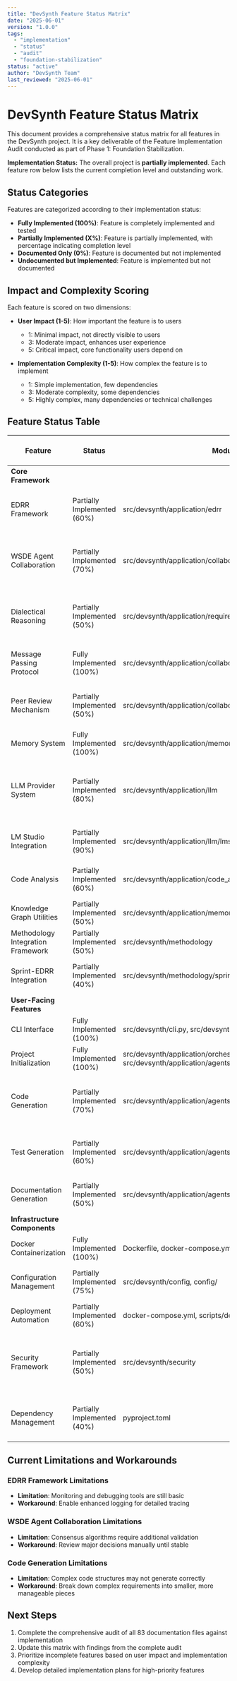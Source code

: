 ```yaml
---
title: "DevSynth Feature Status Matrix"
date: "2025-06-01"
version: "1.0.0"
tags:
  - "implementation"
  - "status"
  - "audit"
  - "foundation-stabilization"
status: "active"
author: "DevSynth Team"
last_reviewed: "2025-06-01"
---
```


# DevSynth Feature Status Matrix

This document provides a comprehensive status matrix for all features in the DevSynth project. It is a key deliverable of the Feature Implementation Audit conducted as part of Phase 1: Foundation Stabilization.

**Implementation Status:** The overall project is **partially implemented**. Each feature row below lists the current completion level and outstanding work.

## Status Categories

Features are categorized according to their implementation status:

- **Fully Implemented (100%)**: Feature is completely implemented and tested
- **Partially Implemented (X%)**: Feature is partially implemented, with percentage indicating completion level
- **Documented Only (0%)**: Feature is documented but not implemented
- **Undocumented but Implemented**: Feature is implemented but not documented

## Impact and Complexity Scoring

Each feature is scored on two dimensions:

- **User Impact (1-5)**: How important the feature is to users
  - 1: Minimal impact, not directly visible to users
  - 3: Moderate impact, enhances user experience
  - 5: Critical impact, core functionality users depend on

- **Implementation Complexity (1-5)**: How complex the feature is to implement
  - 1: Simple implementation, few dependencies
  - 3: Moderate complexity, some dependencies
  - 5: Highly complex, many dependencies or technical challenges

## Feature Status Table

| Feature | Status | Modules | User Impact (1-5) | Implementation Complexity (1-5) | Dependencies | Owner | Notes |
|---------|--------|---------|-------------------|--------------------------------|-------------|------|------|
| **Core Framework** |
| EDRR Framework | Partially Implemented (60%) | src/devsynth/application/edrr | 5 | 4 | Agent Orchestration | | Phase transition logic, CLI integration, and tracing implemented |
| WSDE Agent Collaboration | Partially Implemented (70%) | src/devsynth/application/collaboration | 4 | 5 | Memory System | | Voting, consensus synthesis, and dynamic role reassignment implemented |
| Dialectical Reasoning | Partially Implemented (50%) | src/devsynth/application/requirements/dialectical_reasoner.py | 4 | 3 | WSDE Model | | Hooks integrated in WSDETeam, framework largely implemented |
| Message Passing Protocol | Fully Implemented (100%) | src/devsynth/application/collaboration/message_protocol.py | 4 | 2 | WSDE Model | | Enables structured agent communication |
| Peer Review Mechanism | Partially Implemented (50%) | src/devsynth/application/collaboration/peer_review.py | 4 | 3 | WSDE Model | | Initial review cycle implemented, full workflow pending |
| Memory System | Fully Implemented (100%) | src/devsynth/application/memory | 5 | 4 | None | | Complete with ChromaDB integration |
| LLM Provider System | Partially Implemented (80%) | src/devsynth/application/llm | 5 | 3 | None | | LM Studio and OpenAI providers implemented; Anthropic provider remains a stub |
| LM Studio Integration | Partially Implemented (90%) | src/devsynth/application/llm/lmstudio_provider.py | 4 | 3 | LLM Provider System | | Local provider stable; remote support experimental |
| Code Analysis | Partially Implemented (60%) | src/devsynth/application/code_analysis | 4 | 4 | None | | AST visitor and project state analyzer implemented |
| Knowledge Graph Utilities | Partially Implemented (50%) | src/devsynth/application/memory/knowledge_graph_utils.py | 3 | 3 | Memory System | | Basic querying available |
| Methodology Integration Framework | Partially Implemented (50%) | src/devsynth/methodology | 3 | 3 | None | | Sprint adapter implemented, others planned |
| Sprint-EDRR Integration | Partially Implemented (40%) | src/devsynth/methodology/sprint.py | 3 | 3 | Methodology Integration Framework | | Basic mapping of sprint ceremonies to EDRR phases |
| **User-Facing Features** |
| CLI Interface | Fully Implemented (100%) | src/devsynth/cli.py, src/devsynth/application/cli | 5 | 2 | None | | All commands implemented and tested |
| Project Initialization | Fully Implemented (100%) | src/devsynth/application/orchestration/workflow.py, src/devsynth/application/agents/unified_agent.py | 5 | 2 | None | | Complete with configuration options |
| Code Generation | Partially Implemented (70%) | src/devsynth/application/agents/code.py | 5 | 5 | AST Analysis | | Basic generation working, advanced features pending |
| Test Generation | Partially Implemented (60%) | src/devsynth/application/agents/test.py | 4 | 4 | Code Generation | | Unit test generation working, integration tests pending |
| Documentation Generation | Partially Implemented (50%) | src/devsynth/application/agents/documentation.py | 3 | 3 | Code Analysis | | Basic documentation generation implemented |
| **Infrastructure Components** |
| Docker Containerization | Fully Implemented (100%) | Dockerfile, docker-compose.yml | 4 | 3 | None | | Dockerfile and Compose provided |
| Configuration Management | Partially Implemented (75%) | src/devsynth/config, config/ | 4 | 3 | None | | Environment-specific templates available |
| Deployment Automation | Partially Implemented (60%) | docker-compose.yml, scripts/deployment | 3 | 3 | Docker | | Basic Docker Compose workflows |
| Security Framework | Partially Implemented (50%) | src/devsynth/security | 4 | 4 | None | | Environment validation, security policies, and Fernet-based encryption implemented |
| Dependency Management | Partially Implemented (40%) | pyproject.toml | 3 | 2 | None | | Basic management implemented, optimization pending |

## Current Limitations and Workarounds

### EDRR Framework Limitations
- **Limitation**: Monitoring and debugging tools are still basic
- **Workaround**: Enable enhanced logging for detailed tracing

### WSDE Agent Collaboration Limitations
- **Limitation**: Consensus algorithms require additional validation
- **Workaround**: Review major decisions manually until stable

### Code Generation Limitations
- **Limitation**: Complex code structures may not generate correctly
- **Workaround**: Break down complex requirements into smaller, more manageable pieces

## Next Steps

1. Complete the comprehensive audit of all 83 documentation files against implementation
2. Update this matrix with findings from the complete audit
3. Prioritize incomplete features based on user impact and implementation complexity
4. Develop detailed implementation plans for high-priority features

